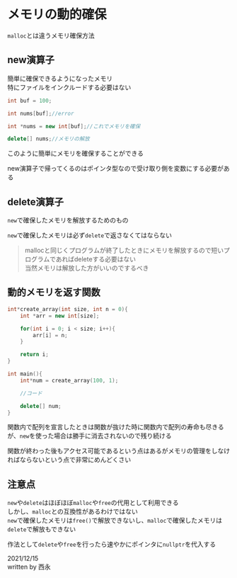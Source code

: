 # メモリの動的確保

`malloc`とは違うメモリ確保方法

## new演算子

簡単に確保できるようになったメモリ  
特にファイルをインクルードする必要はない

```C++
int buf = 100;

int nums[buf];//error

int *nums = new int[buf];//これでメモリを確保

delete[] nums;//メモリの解放
```

このように簡単にメモリを確保することができる

new演算子で帰ってくるのはポインタ型なので受け取り側を変数にする必要がある

## delete演算子

`new`で確保したメモリを解放するためのもの

`new`で確保したメモリは必ず`delete`で返さなくてはならない

>mallocと同じくプログラムが終了したときにメモリを解放するので短いプログラムであればdeleteする必要はない  
当然メモリは解放した方がいいのでするべき

## 動的メモリを返す関数

```C++
int*create_array(int size, int n = 0){
    int *arr = new int[size];

    for(int i = 0; i < size; i++){
        arr[i] = n;
    }

    return i;
}

int main(){
    int*num = create_array(100, 1);

    //コード

    delete[] num;
}
```

関数内で配列を宣言したときは関数が抜けた時に関数内で配列の寿命も尽きるが、`new`を使った場合は勝手に消去されないので残り続ける

関数が終わった後もアクセス可能であるという点はあるがメモリの管理をしなければならないという点で非常にめんどくさい

## 注意点

`new`や`delete`はほぼほぼ`malloc`や`free`の代用として利用できる  
しかし、`malloc`との互換性があるわけではない  
`new`で確保したメモリは`free()`で解放できないし、`malloc`で確保したメモリは`delete`で解放もできない

作法として`delete`や`free`を行ったら速やかにポインタに`nullptr`を代入する

2021/12/15  
written by 西永
